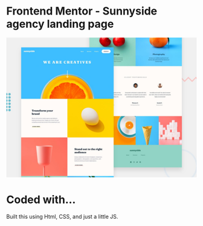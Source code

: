 # Frontend Mentor - Sunnyside agency landing page

![Design preview for the Sunnyside agency landing page coding challenge](./design/desktop-preview.jpg)

# Coded with...
Built this using Html, CSS, and just a little JS.
